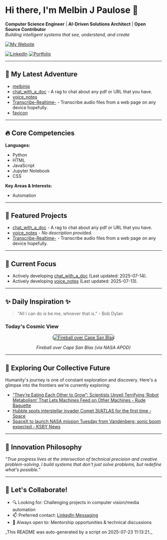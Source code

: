 # Hi there, I'm Melbin J Paulose 👋
**Computer Science Engineer** | **AI-Driven Solutions Architect** | **Open Source Contributor**  
*Building intelligent systems that see, understand, and create*

[![My Website](https://img.shields.io/badge/Website-wecanuseai.com-brightgreen?style=flat)](https://wecanuseai.com)

[![LinkedIn](https://img.shields.io/badge/LinkedIn-Connect%20Professionally-blue?style=flat&logo=linkedin)](https://www.linkedin.com/in/melbinjpaulose)
[![Portfolio](https://img.shields.io/badge/Portfolio-See%20My%20Work-important)](https://melbinjp.github.io/Utily/)

---

## 🚀 My Latest Adventure

<!-- REPO_LIST_START -->
* [melbinjp](https://github.com/melbinjp/melbinjp)
* [chat_with_a_doc](https://github.com/melbinjp/chat_with_a_doc) - A rag to chat about any pdf or URL that you have.
* [voice_notes](https://github.com/melbinjp/voice_notes)
* [Transcribe-Realtime-](https://github.com/melbinjp/Transcribe-Realtime-) - Transcribe audio files from a web page on any device hopefully.
* [favicon](https://github.com/melbinjp/favicon)
<!-- REPO_LIST_END -->

---

## 🔥 Core Competencies

<!-- CORE_COMPETENCIES_START -->
**Languages:**
* Python
* HTML
* JavaScript
* Jupyter Notebook
* CSS

**Key Areas & Interests:**
* Automation
<!-- CORE_COMPETENCIES_END -->

---

## 🚀 Featured Projects

<!-- FEATURED_PROJECTS_START -->
* [chat_with_a_doc](https://github.com/melbinjp/chat_with_a_doc) - A rag to chat about any pdf or URL that you have.
* [voice_notes](https://github.com/melbinjp/voice_notes) - _No description provided._
* [Transcribe-Realtime-](https://github.com/melbinjp/Transcribe-Realtime-) - Transcribe audio files from a web page on any device hopefully.
<!-- FEATURED_PROJECTS_END -->

---

## 📌 Current Focus

<!-- CURRENT_FOCUS_START -->
* Actively developing [chat_with_a_doc](https://github.com/melbinjp/chat_with_a_doc) (Last updated: 2025-07-14).
* Actively developing [voice_notes](https://github.com/melbinjp/voice_notes) (Last updated: 2025-07-13).
<!-- CURRENT_FOCUS_END -->

---

## ✨ Daily Inspiration ✨

<!-- INSPIRATION_START -->
> "All I can do is be me, whoever that is." - Bob Dylan

### Today's Cosmic View


<p align="center">
  <a href="https://apod.nasa.gov/apod/image/2507/MeteorMilkyWay_Rice_2000.jpg" target="_blank">
    <img src="https://apod.nasa.gov/apod/image/2507/MeteorMilkyWay_Rice_2000.jpg" alt="Fireball over Cape San Blas" border="1" style="max-width: 100%; height: auto; border-radius: 8px;">
  </a>
</p>
<p align="center"><em>Fireball over Cape San Blas (via NASA APOD)</em></p>

<!-- INSPIRATION_END -->

---

## 🌌 Exploring Our Collective Future

Humanity's journey is one of constant exploration and discovery. Here's a glimpse into the frontiers we're currently exploring:

<!-- FUTURE_INSIGHTS_START -->
* [“They’re Eating Each Other to Grow”: Scientists Unveil Terrifying ‘Robot Metabolism’ That Lets Machines Feed on Other Machines - Rude Baguette](https://www.rudebaguette.com/en/2025/07/theyre-eating-each-other-to-grow-scientists-unveil-terrifying-robot-metabolism-that-lets-machines-feed-on-other-machines/)
* [Hubble spots interstellar invader Comet 3I/ATLAS for the first time - Space](https://www.space.com/astronomy/asteroids/hubble-spots-interstellar-invader-comet-3i-atlas-for-the-first-time)
* [SpaceX to launch NASA mission Tuesday from Vandenberg; sonic boom expected - KSBY News](https://www.ksby.com/news/local-news/spacex-to-launch-nasa-mission-tuesday-from-vandenberg-sonic-boom-expected)
<!-- FUTURE_INSIGHTS_END -->

---

## 💬 Innovation Philosophy

*"True progress lives at the intersection of technical precision and creative problem-solving. I build systems that don't just solve problems, but redefine what's possible."*

---

## 🤝 Let's Collaborate!

- 🔍 Looking for: Challenging projects in computer vision/media automation
- 📫 Preferred contact: [LinkedIn Messaging](https://www.linkedin.com/in/melbinjpaulose)
- 🌱 Always open to: Mentorship opportunities & technical discussions

<!-- TIMESTAMP -->_This README was auto-generated by a script on 2025-07-23 11:13:21._<!-- /TIMESTAMP -->
